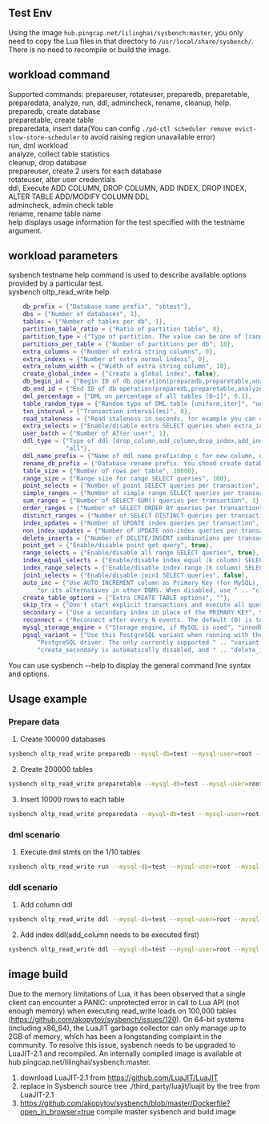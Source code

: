 ## Test Env
Using the image `hub.pingcap.net/lilinghai/sysbench:master`, you only need to copy the Lua files in that directory to `/usr/local/share/sysbench/`. There is no need to recompile or build the image.

## workload command
Supported commands: prepareuser, rotateuser, preparedb, preparetable, preparedata, analyze, run, ddl, admincheck, rename, cleanup, help.   
preparedb, create database  
preparetable, create table    
preparedata, insert data(You can config ```./pd-ctl scheduler remove evict-slow-store-scheduler``` to avoid raising region unavailable error)  
run, dml workload  
analyze, collect table statistics   
cleanup, drop database  
prepareuser, create 2 users for each database  
rotateuser, alter user credentials  
ddl, Execute ADD COLUMN, DROP COLUMN, ADD INDEX, DROP INDEX, ALTER TABLE ADD/MODIFY COLUMN DDL  
admincheck, admin check table  
rename, rename table name  
help displays usage information for the test specified with the testname argument.  

## workload parameters
sysbench testname help command is used to describe available options provided by a particular test.  
sysbench oltp_read_write help
```lua
    db_prefix = {"Database name prefix", "sbtest"},
    dbs = {"Number of databases", 1},
    tables = {"Number of tables per db", 1},
    partition_table_ratio = {"Ratio of partition table", 0},
    partition_type = {"Type of partition. The value can be one of [range,list,hash]", "hash"},
    partitions_per_table = {"Number of partitions per db", 10},
    extra_columns = {"Number of extra string columns", 0},
    extra_indexs = {"Number of extra normal indexs", 0},
    extra_column_width = {"Width of extra string column", 10},
    create_global_index = {"Create a global index", false},
    db_begin_id = {"Begin ID of db operation(preparedb,preparetable,analyze,cleanup,ddl)", 1},
    db_end_id = {"End ID of db operation(preparedb,preparetable,analyze,cleanup,ddl), 0 means dbs", 0},
    dml_percentage = {"DML on percentage of all tables [0~1]", 0.1},
    table_random_type = {"Random type of DML table [uniform,iter]", "uniform"},
    txn_interval = {"Transaction interval(ms)", 0},
    read_staleness = {"Read staleness in seconds, for example you can set -5", 0},
    extra_selects = {"Enable/disable extra SELECT queries when extra_indexs > 0", false},
    user_batch = {"Number of Alter user", 1},
    ddl_type = {"Type of ddl [drop_column,add_column,drop_index,add_index,change_column_type,all], all means all ddls",
                "all"},
    ddl_name_prefix = {"Name of ddl name prefix(dnp_c for new column, dnp_i for new index)", "dnp"},
    rename_db_prefix = {"Database rename prefix. You shoud create databases before rename", "rnsbtest"},
    table_size = {"Number of rows per table", 10000},
    range_size = {"Range size for range SELECT queries", 100},
    point_selects = {"Number of point SELECT queries per transaction", 10},
    simple_ranges = {"Number of simple range SELECT queries per transaction", 1},
    sum_ranges = {"Number of SELECT SUM() queries per transaction", 1},
    order_ranges = {"Number of SELECT ORDER BY queries per transaction", 1},
    distinct_ranges = {"Number of SELECT DISTINCT queries per transaction", 1},
    index_updates = {"Number of UPDATE index queries per transaction", 1},
    non_index_updates = {"Number of UPDATE non-index queries per transaction", 1},
    delete_inserts = {"Number of DELETE/INSERT combinations per transaction", 1},
    point_get = {"Enable/disable point get query", true},
    range_selects = {"Enable/disable all range SELECT queries", true},
    index_equal_selects = {"Enable/disable index equal (k column) SELECT queries", false},
    index_range_selects = {"Enable/disable index range (k column) SELECT queries", false},
    join1_selects = {"Enable/disable join1 SELECT queries", false},
    auto_inc = {"Use AUTO_INCREMENT column as Primary Key (for MySQL), " ..
        "or its alternatives in other DBMS. When disabled, use " .. "client-generated IDs", true},
    create_table_options = {"Extra CREATE TABLE options", ""},
    skip_trx = {"Don't start explicit transactions and execute all queries " .. "in the AUTOCOMMIT mode", false},
    secondary = {"Use a secondary index in place of the PRIMARY KEY", false},
    reconnect = {"Reconnect after every N events. The default (0) is to not reconnect", 0},
    mysql_storage_engine = {"Storage engine, if MySQL is used", "innodb"},
    pgsql_variant = {"Use this PostgreSQL variant when running with the " ..
        "PostgreSQL driver. The only currently supported " .. "variant is 'redshift'. When enabled, " ..
        "create_secondary is automatically disabled, and " .. "delete_inserts is set to 0"}
```

You can use sysbench --help to display the general command line syntax and options.

## Usage example  
### Prepare data
1. Create 100000 databases
```bash
sysbench oltp_read_write preparedb --mysql-db=test --mysql-user=root --mysql-password="" --mysql-host=10.104.104.44 --mysql-port=4000 --db_prefix=sbtest --dbs=100000 --tables=2 --table_size=10000 --threads=64
```
2. Create 200000 tables  
```bash
sysbench oltp_read_write preparetable --mysql-db=test --mysql-user=root --mysql-password="" --mysql-host=10.104.104.44 --mysql-port=4000 --db_prefix=sbtest --dbs=100000 --tables=2 --table_size=10000 --threads=64
```
3. Insert 10000 rows to each table
```bash
sysbench oltp_read_write preparedata --mysql-db=test --mysql-user=root --mysql-password="" --mysql-host=10.104.104.44 --mysql-port=4000 --db_prefix=sbtest --dbs=100000 --tables=2 --table_size=10000 --threads=64
```

### dml scenario
1. Execute dml stmts on the 1/10 tables
```bash
sysbench oltp_read_write run --mysql-db=test --mysql-user=root --mysql-password="" --mysql-host=10.104.104.44 --mysql-port=4000 --db_prefix=sbtest --dbs=100000 --tables=2 --table_size=10000 --threads=64 --dml_percentage=0.1
```

### ddl scenario
1. Add column ddl
```bash
sysbench oltp_read_write ddl --mysql-db=test --mysql-user=root --mysql-password="" --mysql-host=10.104.104.44 --mysql-port=4000 --db_prefix=sbtest --dbs=100000 --tables=2 --table_size=10000 --threads=64 --ddl_type=add_column
```
2. Add index ddl(add_column needs to be executed first)  
```bash
sysbench oltp_read_write ddl --mysql-db=test --mysql-user=root --mysql-password="" --mysql-host=10.104.104.44 --mysql-port=4000 --db_prefix=sbtest --dbs=100000 --tables=2 --table_size=10000 --threads=64 --ddl_type=add_index
```

## image build
Due to the memory limitations of Lua, it has been observed that a single client can encounter a PANIC: unprotected error in call to Lua API (not enough memory) when executing read_write loads on 100,000 tables (https://github.com/akopytov/sysbench/issues/120). On 64-bit systems (including x86_64), the LuaJIT garbage collector can only manage up to 2GB of memory, which has been a longstanding complaint in the community. To resolve this issue, sysbench needs to be upgraded to LuaJIT-2.1 and recompiled. An internally compiled image is available at hub.pingcap.net/lilinghai/sysbench:master.

1. download LuaJIT-2.1 from https://github.com/LuaJIT/LuaJIT
2. replace in Sysbench source tree ./third_party/luajit/luajit by the tree from LuaJIT-2.1
3. https://github.com/akopytov/sysbench/blob/master/Dockerfile?open_in_browser=true compile master sysbench and build image
